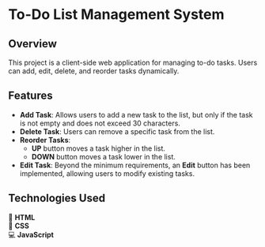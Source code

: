 # To-Do List Management System

## Overview
This project is a client-side web application for managing to-do tasks. Users can add, edit, delete, and reorder tasks dynamically.

## Features
- **Add Task**: Allows users to add a new task to the list, but only if the task is not empty and does not exceed 30 characters.
- **Delete Task**: Users can remove a specific task from the list.
- **Reorder Tasks**: 
  - **UP** button moves a task higher in the list.
  - **DOWN** button moves a task lower in the list.
- **Edit Task**: Beyond the minimum requirements, an **Edit** button has been implemented, allowing users to modify existing tasks.

## Technologies Used  
📝 **HTML**  
🎨 **CSS**  
💻 **JavaScript** 
